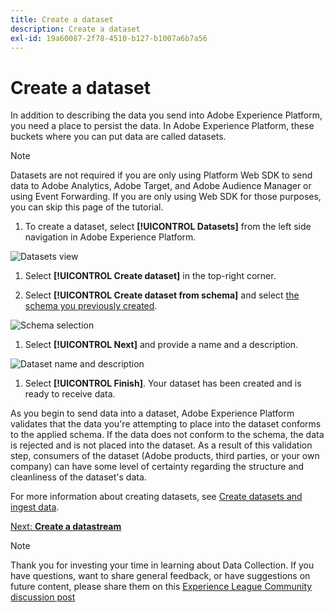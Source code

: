 ```yaml
---
title: Create a dataset
description: Create a dataset
exl-id: 19a60087-2f78-4510-b127-b1007a6b7a56
---
```

# Create a dataset

In addition to describing the data you send into Adobe Experience Platform, you need a place to persist the data. In Adobe Experience Platform, these buckets where you can put data are called datasets. 

>[!NOTE]
>
>Datasets are not required if you are only using Platform Web SDK to send data to Adobe Analytics, Adobe Target, and Adobe Audience Manager or using Event Forwarding. If you are only using Web SDK for those purposes, you can skip this page of the tutorial.

1. To create a dataset, select **[!UICONTROL Datasets]** from the left side navigation in Adobe Experience Platform.

![Datasets view](../assets/datasets-view.png)

1. Select **[!UICONTROL Create dataset]** in the top-right corner.

1. Select **[!UICONTROL Create dataset from schema]** and select [the schema you previously created](create-a-schema.md).

![Schema selection](../assets/schema-selection.png)

1. Select **[!UICONTROL Next]** and provide a name and a description.

![Dataset name and description](../assets/dataset-name-description.png)

1. Select **[!UICONTROL Finish]**. Your dataset has been created and is ready to receive data.

As you begin to send data into a dataset, Adobe Experience Platform validates that the data you're attempting to place into the dataset conforms to the applied schema. If the data does not conform to the schema, the data is rejected and is not placed into the dataset. As a result of this validation step, consumers of the dataset (Adobe products, third parties, or your own company) can have some level of certainty regarding the structure and cleanliness of the dataset's data.

For more information about creating datasets, see [Create datasets and ingest data](/help/platform/data-ingestion/create-datasets-and-ingest-data.md).

[Next: **Create a datastream**](create-a-datastream.md)

>[!NOTE]
>
>Thank you for investing your time in learning about Data Collection. If you have questions, want to share general feedback, or have suggestions on future content, please share them on this [Experience League Community discussion post](https://experienceleaguecommunities.adobe.com/t5/adobe-experience-platform-launch/tutorial-discussion-use-adobe-experience-platform-data/m-p/543877)

